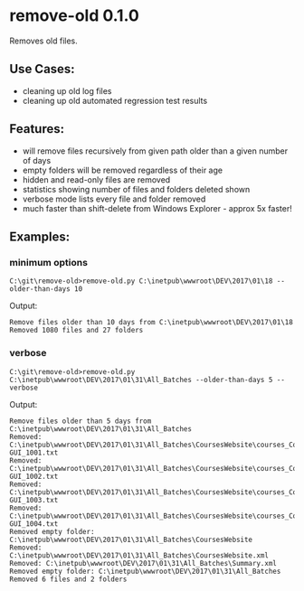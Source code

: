 # remove-old 0.1.0
Removes old files.

## Use Cases:
* cleaning up old log files
* cleaning up old automated regression test results

## Features:
* will remove files recursively from given path older than a given number of days
* empty folders will be removed regardless of their age
* hidden and read-only files are removed
* statistics showing number of files and folders deleted shown
* verbose mode lists every file and folder removed
* much faster than shift-delete from Windows Explorer - approx 5x faster!

## Examples:

### minimum options
```
C:\git\remove-old>remove-old.py C:\inetpub\wwwroot\DEV\2017\01\18 --older-than-days 10
```

Output:
```
Remove files older than 10 days from C:\inetpub\wwwroot\DEV\2017\01\18
Removed 1080 files and 27 folders
```

### verbose
```
C:\git\remove-old>remove-old.py C:\inetpub\wwwroot\DEV\2017\01\31\All_Batches --older-than-days 5 --verbose
```

Output:
```
Remove files older than 5 days from C:\inetpub\wwwroot\DEV\2017\01\31\All_Batches
Removed: C:\inetpub\wwwroot\DEV\2017\01\31\All_Batches\CoursesWebsite\courses_CoursesHome-GUI_1001.txt
Removed: C:\inetpub\wwwroot\DEV\2017\01\31\All_Batches\CoursesWebsite\courses_CoursesHome-GUI_1002.txt
Removed: C:\inetpub\wwwroot\DEV\2017\01\31\All_Batches\CoursesWebsite\courses_CoursesHome-GUI_1003.txt
Removed: C:\inetpub\wwwroot\DEV\2017\01\31\All_Batches\CoursesWebsite\courses_CoursesHome-GUI_1004.txt
Removed empty folder: C:\inetpub\wwwroot\DEV\2017\01\31\All_Batches\CoursesWebsite
Removed: C:\inetpub\wwwroot\DEV\2017\01\31\All_Batches\CoursesWebsite.xml
Removed: C:\inetpub\wwwroot\DEV\2017\01\31\All_Batches\Summary.xml
Removed empty folder: C:\inetpub\wwwroot\DEV\2017\01\31\All_Batches
Removed 6 files and 2 folders
```
